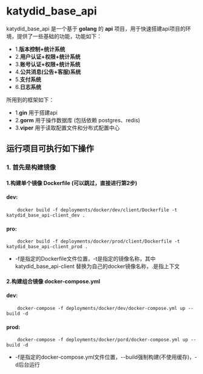 # katydid_base_api

katydid_base_api 是一个基于 __golang__ 的 __api__ 项目，用于快速搭建api项目的环境，提供了一些基础的功能，功能如下：

- 1.__版本控制+统计系统__
- 2.__用户认证+权限+统计系统__
- 3.__账号认证+权限+统计系统__
- 4.__公共消息(公告+客服)系统__
- 5.__支付系统__
- 6.__日志系统__

所用到的框架如下：
- 1.__gin__ 用于搭建api
- 2.__gorm__ 用于操作数据库 (包括依赖 postgres、redis)
- 3.__viper__ 用于读取配置文件和分布式配置中心

## 运行项目可执行如下操作
### 1. 首先是构建镜像
#### 1.构建单个镜像 Dockerfile (可以跳过，直接进行第2步)
#### dev:
```shell
    docker build -f deployments/docker/dev/client/Dockerfile -t  katydid_base_api-client_dev .
```
#### pro:
```shell
    docker build -f deployments/docker/prod/client/Dockerfile -t katydid_base_api-client_prod .
```
- -f是指定的Dockerfile文件位置，-t是指定的镜像名称，其中 katydid_base_api-client 替换为自己的docker镜像名称，.是指上下文

#### 2.构建组合镜像 docker-compose.yml
#### dev:
```shell
    docker-compose -f deployments/docker/dev/docker-compose.yml up --build -d
```
#### prod:
```shell
    docker-compose -f deployments/docker/pord/docker-compose.yml up --build -d
```
- -f是指定的docker-compose.yml文件位置，--build强制构建(不使用缓存)，-d后台运行

